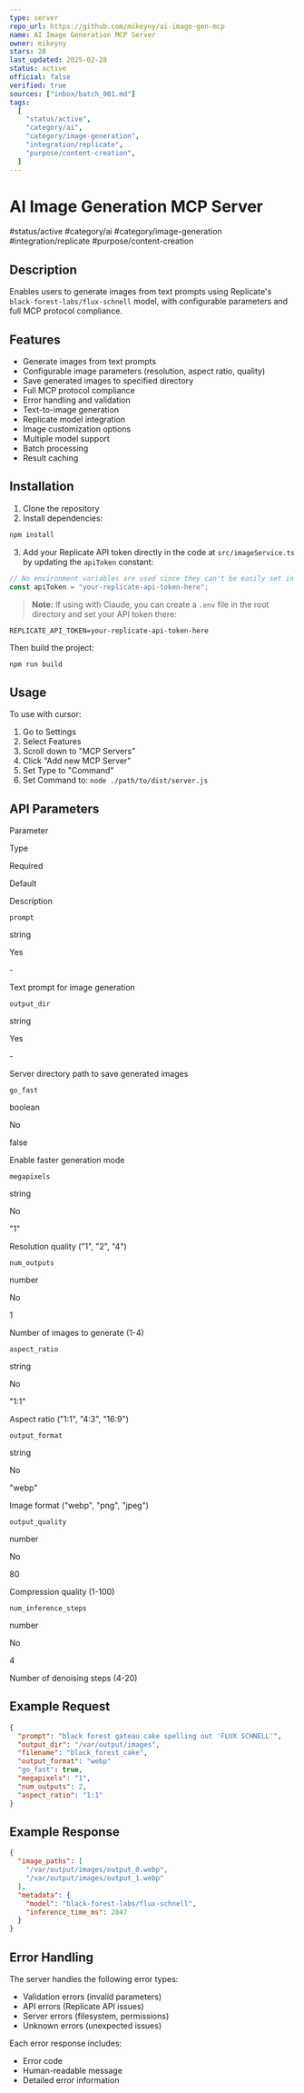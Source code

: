 ```yaml
---
type: server
repo_url: https://github.com/mikeyny/ai-image-gen-mcp
name: AI Image Generation MCP Server
owner: mikeyny
stars: 28
last_updated: 2025-02-28
status: active
official: false
verified: true
sources: ["inbox/batch_001.md"]
tags:
  [
    "status/active",
    "category/ai",
    "category/image-generation",
    "integration/replicate",
    "purpose/content-creation",
  ]
---
```


# AI Image Generation MCP Server

#status/active #category/ai #category/image-generation #integration/replicate #purpose/content-creation

## Description

Enables users to generate images from text prompts using Replicate's `black-forest-labs/flux-schnell` model, with configurable parameters and full MCP protocol compliance.

## Features

- Generate images from text prompts
- Configurable image parameters (resolution, aspect ratio, quality)
- Save generated images to specified directory
- Full MCP protocol compliance
- Error handling and validation
- Text-to-image generation
- Replicate model integration
- Image customization options
- Multiple model support
- Batch processing
- Result caching

## Installation

1.  Clone the repository
2.  Install dependencies:

```bash
npm install
```

3.  Add your Replicate API token directly in the code at `src/imageService.ts` by updating the `apiToken` constant:

```javascript
// No environment variables are used since they can't be easily set in cursor
const apiToken = "your-replicate-api-token-here";
```

> **Note:** If using with Claude, you can create a `.env` file in the root directory and set your API token there:

```
REPLICATE_API_TOKEN=your-replicate-api-token-here
```

Then build the project:

```bash
npm run build
```

## Usage

To use with cursor:

1.  Go to Settings
2.  Select Features
3.  Scroll down to "MCP Servers"
4.  Click "Add new MCP Server"
5.  Set Type to "Command"
6.  Set Command to: `node ./path/to/dist/server.js`

## API Parameters

Parameter

Type

Required

Default

Description

`prompt`

string

Yes

\-

Text prompt for image generation

`output_dir`

string

Yes

\-

Server directory path to save generated images

`go_fast`

boolean

No

false

Enable faster generation mode

`megapixels`

string

No

"1"

Resolution quality ("1", "2", "4")

`num_outputs`

number

No

1

Number of images to generate (1-4)

`aspect_ratio`

string

No

"1:1"

Aspect ratio ("1:1", "4:3", "16:9")

`output_format`

string

No

"webp"

Image format ("webp", "png", "jpeg")

`output_quality`

number

No

80

Compression quality (1-100)

`num_inference_steps`

number

No

4

Number of denoising steps (4-20)

## Example Request

```json
{
  "prompt": "black forest gateau cake spelling out 'FLUX SCHNELL'",
  "output_dir": "/var/output/images",
  "filename": "black_forest_cake",
  "output_format": "webp"
  "go_fast": true,
  "megapixels": "1",
  "num_outputs": 2,
  "aspect_ratio": "1:1"
}
```

## Example Response

```json
{
  "image_paths": [
    "/var/output/images/output_0.webp",
    "/var/output/images/output_1.webp"
  ],
  "metadata": {
    "model": "black-forest-labs/flux-schnell",
    "inference_time_ms": 2847
  }
}
```

## Error Handling

The server handles the following error types:

- Validation errors (invalid parameters)
- API errors (Replicate API issues)
- Server errors (filesystem, permissions)
- Unknown errors (unexpected issues)

Each error response includes:

- Error code
- Human-readable message
- Detailed error information
